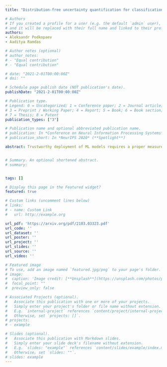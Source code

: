 ```yaml
---
title: "Distribution-free uncertainty quantification for classification under label shift"

# Authors
# If you created a profile for a user (e.g. the default `admin` user), write the username (folder name) here 
# and it will be replaced with their full name and linked to their profile.
authors:
- Aleksandr Podkopaev
- Aaditya Ramdas

# Author notes (optional)
# author_notes:
# - "Equal contribution"
# - "Equal contribution"

# date: "2021-2-01T00:00:00Z"
# doi: ""

# Schedule page publish date (NOT publication's date).
publishDate: "2021-2-01T00:00:00Z"

# Publication type.
# Legend: 0 = Uncategorized; 1 = Conference paper; 2 = Journal article;
# 3 = Preprint / Working Paper; 4 = Report; 5 = Book; 6 = Book section;
# 7 = Thesis; 8 = Patent
publication_types: ["3"]

# Publication name and optional abbreviated publication name.
# publication: In *Conference on Neural Information Processing Systems*
# publication_short: In *NeurIPS 2020* (**Spotlight**)

abstract: Trustworthy deployment of ML models requires a proper measure of uncertainty, especially in safety-critical applications. We focus on uncertainty quantification (UQ) for classification problems via two avenues -- prediction sets using conformal prediction and calibration of probabilistic predictors by post-hoc binning -- since these possess distribution-free guarantees for i.i.d. data. Two common ways of generalizing beyond the i.i.d. setting include handling covariate and label shift. Within the context of distribution-free UQ, the former has already received attention, but not the latter. It is known that label shift hurts prediction, and we first argue that it also hurts UQ, by showing degradation in coverage and calibration. Piggybacking on recent progress in addressing label shift (for better prediction), we examine the right way to achieve UQ by reweighting the aforementioned conformal and calibration procedures whenever some unlabeled data from the target distribution is available. We examine these techniques theoretically in a distribution-free framework and demonstrate their excellent practical performance.


# Summary. An optional shortened abstract.
# summary:


tags: []

# Display this page in the Featured widget?
featured: true

# Custom links (uncomment lines below)
# links:
# - name: Custom Link
#   url: http://example.org

url_pdf: 'https://arxiv.org/pdf/2103.03323.pdf'
url_code: ''
url_dataset: ''
url_poster: ''
url_project: ''
url_slides: ''
url_source: ''
url_video: ''

# Featured image
# To use, add an image named `featured.jpg/png` to your page's folder. 
# image:
#  caption: 'Image credit: [**Unsplash**](https://unsplash.com/photos/pLCdAaMFLTE)'
#  focal_point: ""
#  preview_only: false

# Associated Projects (optional).
#   Associate this publication with one or more of your projects.
#   Simply enter your project's folder or file name without extension.
#   E.g. `internal-project` references `content/project/internal-project/index.md`.
#   Otherwise, set `projects: []`.
# projects:
# - example

# Slides (optional).
#   Associate this publication with Markdown slides.
#   Simply enter your slide deck's filename without extension.
#   E.g. `slides: "example"` references `content/slides/example/index.md`.
#   Otherwise, set `slides: ""`.
# slides: example
---
```

